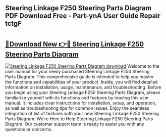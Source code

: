 ## Steering Linkage F250 Steering Parts Diagram PDF Download Free - Part-ynA User Guide Repair tctgF

# <h2><a href="http://dfhpen.blite.top/?on=Steering+Linkage+F250+Steering+Parts+Diagram">🔗Download New 👉🔴 Steering Linkage F250 Steering Parts Diagram</a></h2>

[![Steering Linkage F250 Steering Parts Diagram download](https://i.imgur.com/lujVjoI.png)](http://dfhpen.blite.top/?on=Steering+Linkage+F250+Steering+Parts+Diagram)
Welcome to the user manual for your newly purchased Steering Linkage F250 Steering Parts Diagram. This comprehensive guide is intended to help you master the functions and capabilities of your product. Inside, you will find detailed information on installation, usage, maintenance, and troubleshooting. Before you begin using your Steering Linkage F250 Steering Parts Diagram, please familiarize yourself with its functions and features by reading this user manual. It includes clear instructions for installation, setup, and operation, as well as troubleshooting tips for common issues. Enjoy the seamless integration of list of features with your new Steering Linkage F250 Steering Parts Diagram. We're Here to Help Steering Linkage F250 Steering Parts Diagram. Our customer support team is ready to assist you with any questions or concerns.
